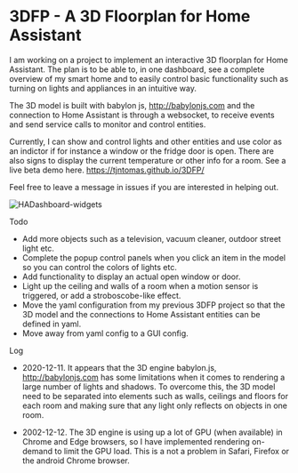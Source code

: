 # 3DFP - A 3D Floorplan for Home Assistant

I am working on a project to implement an interactive 3D floorplan for Home Assistant. The plan is to be able to, in one dashboard, see a complete overview of my smart home and to easily control basic functionality such as turning on lights and appliances in an intuitive way.

The 3D model is built with babylon js, http://babylonjs.com and the connection to Home Assistant is through a websocket, to receive events and send service calls to monitor and control entities. 

Currently, I can show and control lights and other entities and use color as an indictor if for instance a window or the fridge door is open. There are also signs to display the current temperature or other info for a room.
See a live beta demo here. https://tjntomas.github.io/3DFP/

Feel free to leave a message in issues if you are interested in helping out.


![HADashboard-widgets](https://github.com/tjntomas/3DFP/blob/main/img/3dfp.jpg?raw=true)


Todo
- Add more objects such as a television, vacuum cleaner, outdoor street light etc.
- Complete the popup control panels when you click an item in the model so you can control the colors of lights etc.
- Add functionality to display an actual open window or door.
- Light up the ceiling and walls of a room when a motion sensor is triggered, or add a stroboscobe-like effect.
- Move the yaml configuration from my previous 3DFP project so that the 3D model and the connections to Home Assistant entities can be defined in yaml.
- Move away from yaml config to a GUI config.



Log
- 2020-12-11. It appears that the 3D engine babylon.js, http://babylonjs.com has some limitations when it comes to rendering a large number of lights and shadows. To overcome this, the 3D model  need to be separated into elements such as walls, ceilings and floors for each room and making sure that any light only reflects on objects in one room.

- 2002-12-12. The 3D engine is using up a lot of GPU (when available) in Chrome and Edge browsers, so I have implemented rendering on-demand to limit the GPU load. This is a not a problem in Safari, Firefox or the android Chrome browser.
